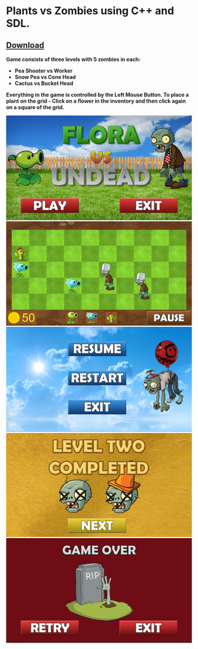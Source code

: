 # Plants vs Zombies using C++ and SDL.
## [Download](https://mega.nz/#!00BxiSjb!7A-xSMzO_eqgw12Ysy8Rl-S5b_Js98CgLrzysDHBueE)
**Game consists of three levels with 5 zombies in each:**
* **Pea Shooter vs Worker**
* **Snow Pea vs Cone Head**
* **Cactus vs Bucket Head**

**Everything in the game is controlled by the Left Mouse Button. To place a plant on the grid - Click on a flower in the inventory and then click again on a square of the grid.**

![main menu](https://raw.githubusercontent.com/npecko/Plants-vs-Zombies/master/assets/github/1.png)
![level three](https://raw.githubusercontent.com/npecko/Plants-vs-Zombies/master/assets/github/2.png)
![pause menu](https://raw.githubusercontent.com/npecko/Plants-vs-Zombies/master/assets/github/3.png)
![level completed](https://raw.githubusercontent.com/npecko/Plants-vs-Zombies/master/assets/github/4.png)
![game over](https://raw.githubusercontent.com/npecko/Plants-vs-Zombies/master/assets/github/5.png)
